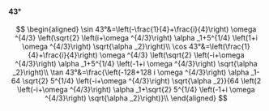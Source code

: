 #### 43°

$$
\begin{aligned}
\sin 43°&=\left(-\frac{1}{4}+\frac{i}{4}\right) \omega ^{4/3} \left(\sqrt{2} \left(i+\omega ^{4/3}\right) \alpha _1+5^{1/4} \left(1+i \omega ^{4/3}\right)
\sqrt{\alpha _2}\right)\\
\cos 43°&=\left(\frac{1}{4}+\frac{i}{4}\right) \omega ^{4/3} \left(\sqrt{2} \left(-i+\omega ^{4/3}\right) \alpha _1+5^{1/4} \left(-1+i \omega ^{4/3}\right)
\sqrt{\alpha _2}\right)\\
\tan 43°&=\frac{\left(-128+128 i \omega ^{4/3}\right) \alpha _1-64 \sqrt{2} 5^{1/4} \left(-i+\omega ^{4/3}\right) \sqrt{\alpha _2}}{64 \left(2 \left(-i+\omega
^{4/3}\right) \alpha _1+\sqrt{2} 5^{1/4} \left(-1+i \omega ^{4/3}\right) \sqrt{\alpha _2}\right)}\\
\end{aligned}
$$

